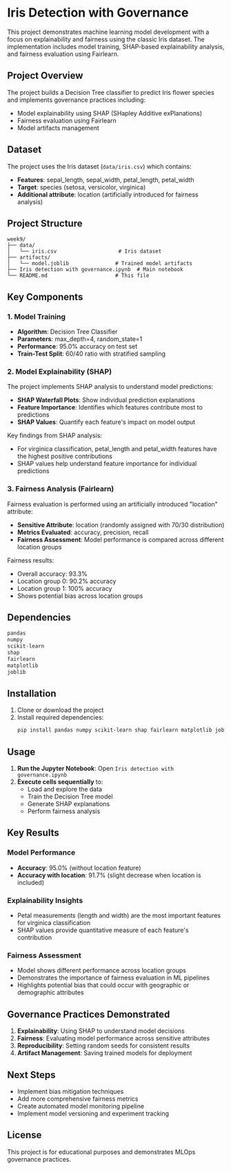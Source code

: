 # Iris Detection with Governance

This project demonstrates machine learning model development with a focus on explainability and fairness using the classic Iris dataset. The implementation includes model training, SHAP-based explainability analysis, and fairness evaluation using Fairlearn.

## Project Overview

The project builds a Decision Tree classifier to predict Iris flower species and implements governance practices including:
- Model explainability using SHAP (SHapley Additive exPlanations)
- Fairness evaluation using Fairlearn
- Model artifacts management

## Dataset

The project uses the Iris dataset (`data/iris.csv`) which contains:
- **Features**: sepal_length, sepal_width, petal_length, petal_width
- **Target**: species (setosa, versicolor, virginica)
- **Additional attribute**: location (artificially introduced for fairness analysis)

## Project Structure

```
week9/
├── data/
│   └── iris.csv                    # Iris dataset
├── artifacts/
│   └── model.joblib               # Trained model artifacts
├── Iris detection with governance.ipynb  # Main notebook
└── README.md                      # This file
```

## Key Components

### 1. Model Training
- **Algorithm**: Decision Tree Classifier
- **Parameters**: max_depth=4, random_state=1
- **Performance**: 95.0% accuracy on test set
- **Train-Test Split**: 60/40 ratio with stratified sampling

### 2. Model Explainability (SHAP)
The project implements SHAP analysis to understand model predictions:
- **SHAP Waterfall Plots**: Show individual prediction explanations
- **Feature Importance**: Identifies which features contribute most to predictions
- **SHAP Values**: Quantify each feature's impact on model output

Key findings from SHAP analysis:
- For virginica classification, petal_length and petal_width features have the highest positive contributions
- SHAP values help understand feature importance for individual predictions

### 3. Fairness Analysis (Fairlearn)
Fairness evaluation is performed using an artificially introduced "location" attribute:
- **Sensitive Attribute**: location (randomly assigned with 70/30 distribution)
- **Metrics Evaluated**: accuracy, precision, recall
- **Fairness Assessment**: Model performance is compared across different location groups

Fairness results:
- Overall accuracy: 93.3%
- Location group 0: 90.2% accuracy
- Location group 1: 100% accuracy
- Shows potential bias across location groups

## Dependencies

```python
pandas
numpy
scikit-learn
shap
fairlearn
matplotlib
joblib
```

## Installation

1. Clone or download the project
2. Install required dependencies:
   ```bash
   pip install pandas numpy scikit-learn shap fairlearn matplotlib joblib
   ```

## Usage

1. **Run the Jupyter Notebook**: Open `Iris detection with governance.ipynb`
2. **Execute cells sequentially** to:
   - Load and explore the data
   - Train the Decision Tree model
   - Generate SHAP explanations
   - Perform fairness analysis

## Key Results

### Model Performance
- **Accuracy**: 95.0% (without location feature)
- **Accuracy with location**: 91.7% (slight decrease when location is included)

### Explainability Insights
- Petal measurements (length and width) are the most important features for virginica classification
- SHAP values provide quantitative measure of each feature's contribution

### Fairness Assessment
- Model shows different performance across location groups
- Demonstrates the importance of fairness evaluation in ML pipelines
- Highlights potential bias that could occur with geographic or demographic attributes

## Governance Practices Demonstrated

1. **Explainability**: Using SHAP to understand model decisions
2. **Fairness**: Evaluating model performance across sensitive attributes
3. **Reproducibility**: Setting random seeds for consistent results
4. **Artifact Management**: Saving trained models for deployment

## Next Steps

- Implement bias mitigation techniques
- Add more comprehensive fairness metrics
- Create automated model monitoring pipeline
- Implement model versioning and experiment tracking

## License

This project is for educational purposes and demonstrates MLOps governance practices.

